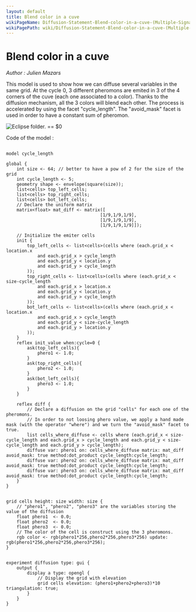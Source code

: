 ```yaml
---
layout: default
title: Blend color in a cuve
wikiPageName: Diffusion-Statement-Blend-color-in-a-cuve-(Multiple-Signals)
wikiPagePath: wiki/Diffusion-Statement-Blend-color-in-a-cuve-(Multiple-Signals).md
---
```

[//]: # (keyword|statement_diffuse)
[//]: # (keyword|type_matrix)
[//]: # (keyword|concept_diffusion)
[//]: # (keyword|concept_matrix)
[//]: # (keyword|concept_math)
[//]: # (keyword|concept_color)
[//]: # (keyword|concept_elevation)
# Blend color in a cuve


_Author : Julien Mazars_

This model is used to show how we can diffuse several variables in the same grid. At the cycle 0, 3 different pheromons are emited in 3 of the 4 corners of the cuve (each one associated to a color). Thanks to the diffusion mechanism, all the 3 colors will blend each other. The process is accelerated by using the facet "cycle_length". The "avoid_mask" facet is used in order to have a constant sum of pheromon. 


<p><img src="gm_wiki/resources/images/modelLibraryScreenshots/Additionnal Plugins/Diffusion Statement/Diffusion Statement Blend color in a cuve (Multiple Signals)/a-10.png" alt="Eclipse folder." title class="img-responsive"> == $0</p>Code of the model : 

```

model cycle_length

global {
	int size <- 64; // better to have a pow of 2 for the size of the grid
	int cycle_length <- 5;
  	geometry shape <- envelope(square(size));
  	list<cells> top_left_cells;
  	list<cells> top_right_cells;
  	list<cells> bot_left_cells;
  	// Declare the uniform matrix
  	matrix<float> mat_diff <- matrix([
									[1/9,1/9,1/9],
									[1/9,1/9,1/9],
									[1/9,1/9,1/9]]);

	// Initialize the emiter cells
	init {
		top_left_cells <- list<cells>(cells where (each.grid_x < location.x
			and each.grid_x > cycle_length
			and each.grid_y < location.y
			and each.grid_y > cycle_length
		));
		top_right_cells <- list<cells>(cells where (each.grid_x < size-cycle_length
			and each.grid_x > location.x
			and each.grid_y < location.y
			and each.grid_y > cycle_length
		));
		bot_left_cells <- list<cells>(cells where (each.grid_x < location.x
			and each.grid_x > cycle_length
			and each.grid_y < size-cycle_length
			and each.grid_y > location.y
		));
	}
	reflex init_value when:cycle=0 {
		ask(top_left_cells){
			phero1 <- 1.0;
		}
		ask(top_right_cells){
			phero2 <- 1.0;
		}
		ask(bot_left_cells){
			phero3 <- 1.0;
		}	
	}

	reflex diff {
		// Declare a diffusion on the grid "cells" for each one of the pheromons. 
		// In order to not loosing phero value, we apply a hand made mask (with the operator "where") and we turn the "avoid_mask" facet to true.
		list cells_where_diffuse <- cells where (each.grid_x < size-cycle_length and each.grid_x > cycle_length and each.grid_y < size-cycle_length and each.grid_y > cycle_length);
		diffuse var: phero1 on: cells_where_diffuse matrix: mat_diff avoid_mask: true method:dot_product cycle_length:cycle_length;
		diffuse var: phero2 on: cells_where_diffuse matrix: mat_diff avoid_mask: true method:dot_product cycle_length:cycle_length;
		diffuse var: phero3 on: cells_where_diffuse matrix: mat_diff avoid_mask: true method:dot_product cycle_length:cycle_length;
	}
}


grid cells height: size width: size {
	// "phero1", "phero2", "phero3" are the variables storing the value of the diffusion
	float phero1  <- 0.0;
	float phero2  <- 0.0;
	float phero3  <- 0.0;
	// The color of the cell is construct using the 3 pheromons.
	rgb color <- rgb(phero1*256,phero2*256,phero3*256) update: rgb(phero1*256,phero2*256,phero3*256);
} 


experiment diffusion type: gui {
	output {
		display a type: opengl {
			// Display the grid with elevation
			grid cells elevation: (phero1+phero2+phero3)*10 triangulation: true;
		}
	}
}
```
